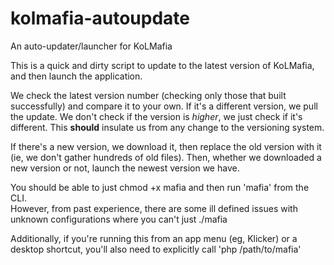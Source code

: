 # kolmafia-autoupdate
An auto-updater/launcher for KoLMafia

This is a quick and dirty script to update to the latest version of KoLMafia, 
and then launch the application.

We check the latest version number (checking only those that built successfully)
and compare it to your own.  If it's a different version, we pull the update.
We don't check if the version is *higher*, we just check if it's different.
This **should** insulate us from any change to the versioning system.

If there's a new version, we download it, then replace the old version with it
(ie, we don't gather hundreds of old files).  Then, whether we downloaded a new
version or not, launch the newest version we have.

You should be able to just chmod +x mafia and then run 'mafia' from the CLI.  
However, from past experience, there are some ill defined issues with unknown 
configurations where you can't just ./mafia

Additionally, if you're running this from an app menu (eg, Klicker) or a desktop
shortcut, you'll also need to explicitly call 'php /path/to/mafia'



